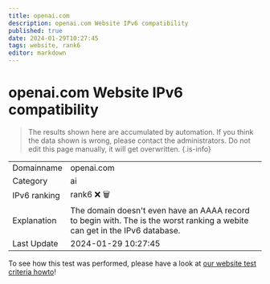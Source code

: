 ```yaml
---
title: openai.com
description: openai.com Website IPv6 compatibility
published: true
date: 2024-01-29T10:27:45
tags: website, rank6
editor: markdown
---
```


# openai.com Website IPv6 compatibility

> The results shown here are accumulated by automation. If you think the data shown is wrong, please contact the administrators. 
> Do not edit this page manually, it will get overwritten.
{.is-info}


|   |   |
| - | - |
| Domainname | openai.com
| Category | ai |
| IPv6 ranking | rank6 :x: :wastebasket: |
| Explanation | The domain doesn't even have an AAAA record to begin with. The is the worst ranking a webite can get in the IPv6 database. |
| Last Update | 2024-01-29 10:27:45 |

To see how this test was performed, please have a look at [our website test criteria howto](/howto/testcriteria/website)!

